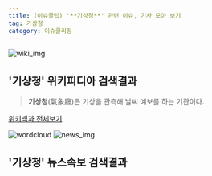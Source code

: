 ```yaml
---
title: (이슈클립) '**기상청**' 관련 이슈, 기사 모아 보기
tag: 기상청
category: 이슈클리핑
---
```

![wiki_img](https://user-images.githubusercontent.com/42597476/44503234-41136a80-a6d0-11e8-9071-6fc6418eafe4.png)
## **'**기상청**'** 위키피디아 검색결과
>**기상청**(氣象廳)은 기상을 관측해 날씨 예보를 하는 기관이다.

<a href="https://ko.wikipedia.org/wiki/기상청" target="_blank">위키백과 전체보기</a>

![wordcloud](https://s3.ap-northeast-2.amazonaws.com/lyrics101-wordcloud/2018-09-21-1537481750.png)
![news_img](https://user-images.githubusercontent.com/42597476/44507050-1206f400-a6e4-11e8-8d98-7ffbfebb353f.png)
## **'**기상청**'** 뉴스속보 검색결과

